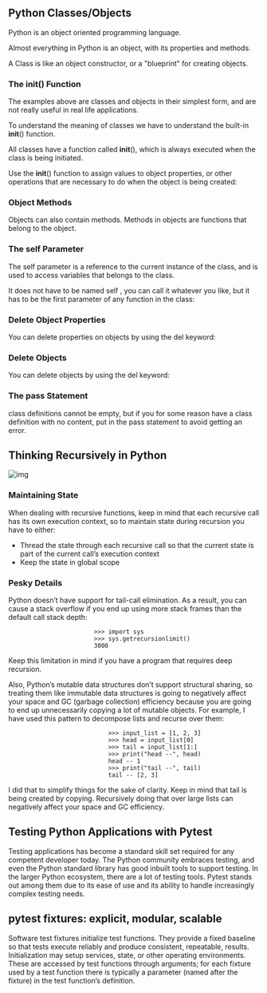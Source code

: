## Python Classes/Objects

Python is an object oriented programming language.

Almost everything in Python is an object, with its properties and methods.

A Class is like an object constructor, or a "blueprint" for creating objects.

### The __init__() Function
The examples above are classes and objects in their simplest form, and are not really useful in real life applications.

To understand the meaning of classes we have to understand the built-in __init__() function.

All classes have a function called __init__(), which is always executed when the class is being initiated.

Use the __init__() function to assign values to object properties, or other operations that are necessary to do when the object is being created:


### Object Methods
Objects can also contain methods. Methods in objects are functions that belong to the object.

### The self Parameter
The self parameter is a reference to the current instance of the class, and is used to access variables that belongs to the class.

It does not have to be named self , you can call it whatever you like, but it has to be the first parameter of any function in the class:


### Delete Object Properties
You can delete properties on objects by using the del keyword:


### Delete Objects
You can delete objects by using the del keyword:

### The pass Statement
class definitions cannot be empty, but if you for some reason have a class definition with no content, put in the pass statement to avoid getting an error.

## Thinking Recursively in Python

![img](https://files.realpython.com/media/Thinking-Recursively-in-Python_Watermarked.1825397c00ea.jpg)


### Maintaining State

When dealing with recursive functions, keep in mind that each recursive call has its own execution context, so to maintain state during recursion you have to either:

* Thread the state through each recursive call so that the current state is part of the current call’s execution context
* Keep the state in global scope


### Pesky Details

Python doesn’t have support for tail-call elimination. As a result, you can cause a stack overflow if you end up using more stack frames than the default call stack depth:

                            >>> import sys
                            >>> sys.getrecursionlimit()
                            3000
Keep this limitation in mind if you have a program that requires deep recursion.

Also, Python’s mutable data structures don’t support structural sharing, so treating them like immutable data structures is going to negatively affect your space and GC (garbage collection) efficiency because you are going to end up unnecessarily copying a lot of mutable objects. For example, I have used this pattern to decompose lists and recurse over them:

                                >>> input_list = [1, 2, 3]
                                >>> head = input_list[0]
                                >>> tail = input_list[1:]
                                >>> print("head --", head)
                                head -- 1
                                >>> print("tail --", tail)
                                tail -- [2, 3]
I did that to simplify things for the sake of clarity. Keep in mind that tail is being created by copying. Recursively doing that over large lists can negatively affect your space and GC efficiency.


## Testing Python Applications with Pytest

Testing applications has become a standard skill set required for any competent developer today. The Python community embraces testing, and even the Python standard library has good inbuilt tools to support testing. In the larger Python ecosystem, there are a lot of testing tools. Pytest stands out among them due to its ease of use and its ability to handle increasingly complex testing needs.


## pytest fixtures: explicit, modular, scalable
Software test fixtures initialize test functions. They provide a fixed baseline so that tests execute reliably and produce consistent, repeatable, results. Initialization may setup services, state, or other operating environments. These are accessed by test functions through arguments; for each fixture used by a test function there is typically a parameter (named after the fixture) in the test function’s definition.


